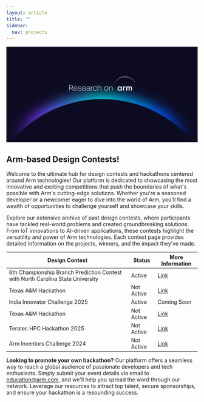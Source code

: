 ```yaml
---
layout: article
title: ""
sidebar:
  nav: projects
---
```

<img class="image image--xl" src="./images/Research_on_arm_banner.png"/>

## Arm-based Design Contests!

Welcome to the ultimate hub for design contests and hackathons centered around Arm technologies! Our platform is dedicated to showcasing the most innovative and exciting competitions that push the boundaries of what's possible with Arm's cutting-edge solutions. Whether you're a seasoned developer or a newcomer eager to dive into the world of Arm, you'll find a wealth of opportunities to challenge yourself and showcase your skills.

Explore our extensive archive of past design contests, where participants have tackled real-world problems and created groundbreaking solutions. From IoT innovations to AI-driven applications, these contests highlight the versatility and power of Arm technologies. Each contest page provides detailed information on the projects, winners, and the impact they've made.

<table>
  <thead>
    <tr>
      <th>Design Contest</th>
      <th>Status</th>
      <th>More Information</th>
    </tr>
  </thead>
  <tbody>
    <tr class="active">
      <td>6th Championship Branch Prediction Contest with North Carolina State University</td>
      <td>Active</td>
      <td>
        <a href="https://ericrotenberg.wordpress.ncsu.edu/cbp2025/#CBP2025framework" target="_blank">Link</a>
      </td>
    </tr>
    <tr>
      <td>Texas A&M Hackathon</td>
      <td>Not Active</td>
      <td>
        <a href="https://community.arm.com/arm-ambassadors/b/blog/posts/arm-at-tamuhack-2025" target="_blank">Link</a>
      </td>
    </tr>
          <tr class="active">
      <td>India Innovator Challenge 2025</td>
      <td>Active</td>
      <td>
        <a>Coming Soon</a>
      </td>
    </tr>
    <tr>
      <td>Texas A&M Hackathon</td>
      <td>Not Active</td>
      <td>
        <a href="https://community.arm.com/arm-ambassadors/b/blog/posts/arm-at-tamuhack-2025" target="_blank">Link</a>
      </td>
    <tr>
      <td>Teratec HPC Hackathon 2025</td>
      <td>Not Active</td>
      <td>
        <a href="https://teratec.eu/activites/Hackathon.html" target="_blank">Link</a>
      </td>
    </tr>
    <tr>
      <td>Arm Inventors Challenge 2024</td>
      <td>Not Active</td>
      <td>
        <a href="https://community.arm.com/events/the-inventors-challenge-2024/" target="_blank">Link</a>
      </td>
    </tr>
  </tbody>
</table>





**Looking to promote your own hackathon?** Our platform offers a seamless way to reach a global audience of passionate developers and tech enthusiasts. Simply submit your event details via email to education@arm.com, and we'll help you spread the word through our network. Leverage our resources to attract top talent, secure sponsorships, and ensure your hackathon is a resounding success.